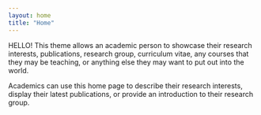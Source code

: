 ```yaml
---
layout: home
title: "Home"
---
```


HELLO! This theme allows an academic person to showcase their research interests, publications, research group, curriculum vitae, any courses that they may be teaching, or anything else they may want to put out into the world.

Academics can use this home page to describe their research interests, display their latest publications, or provide an introduction to their research group.
